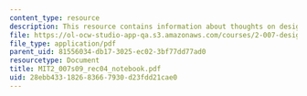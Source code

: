 ```yaml
---
content_type: resource
description: This resource contains information about thoughts on design notebooks.
file: https://ol-ocw-studio-app-qa.s3.amazonaws.com/courses/2-007-design-and-manufacturing-i-spring-2009/28ebb433182683667930d23fdd21cae0_MIT2_007s09_rec04_notebook.pdf
file_type: application/pdf
parent_uid: 81556034-db17-3025-ec02-3bf77dd77ad0
resourcetype: Document
title: MIT2_007s09_rec04_notebook.pdf
uid: 28ebb433-1826-8366-7930-d23fdd21cae0
---
```

